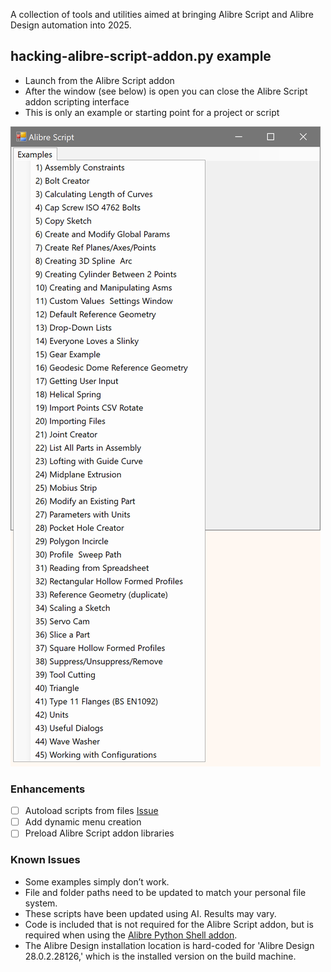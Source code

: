 A collection of tools and utilities aimed at bringing Alibre Script and Alibre Design automation into 2025.

## hacking-alibre-script-addon.py example
- Launch from the Alibre Script addon
- After the window (see below) is open you can close the Alibre Script addon scripting interface
- This is only an example or starting point for a project or script

![alt text](SNAG-0845.png)

### Enhancements

- [ ] Autoload scripts from files [Issue](https://github.com/Testbed-for-Alibre-Design/Alibre-Script-Runner/issues/2)
- [ ] Add dynamic menu creation
- [ ] Preload Alibre Script addon libraries

### Known Issues
- Some examples simply don’t work.
- File and folder paths need to be updated to match your personal file system.
- These scripts have been updated using AI. Results may vary.
- Code is included that is not required for the Alibre Script addon, but is required when using the [Alibre Python Shell addon](https://github.com/Testbed-for-Alibre-Design/AlibrePythonShellAddon).
- The Alibre Design installation location is hard-coded for 'Alibre Design 28.0.2.28126,' which is the installed version on the build machine.
